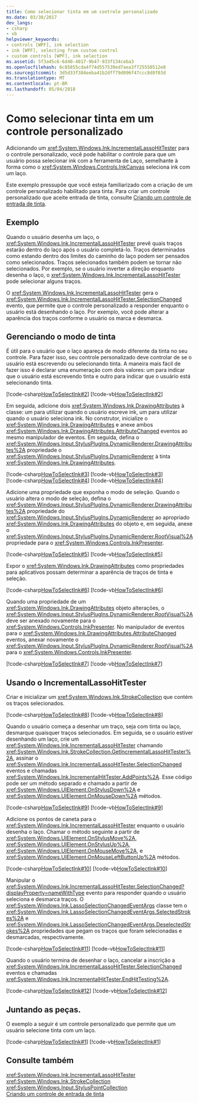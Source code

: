 ```yaml
---
title: Como selecionar tinta em um controle personalizado
ms.date: 03/30/2017
dev_langs:
- csharp
- vb
helpviewer_keywords:
- controls [WPF], ink selection
- ink [WPF], selecting from custom control
- custom controls [WPF], ink selection
ms.assetid: 5f3a45c6-6d40-4017-9b47-933f134ceba3
ms.openlocfilehash: 6c85855cda4f74d557539ed7aea3f725550512e8
ms.sourcegitcommit: 3d5d33f384eeba41b2dff79d096f47ccc8d8f03d
ms.translationtype: MT
ms.contentlocale: pt-BR
ms.lasthandoff: 05/04/2018
---
```

# <a name="how-to-select-ink-from-a-custom-control"></a>Como selecionar tinta em um controle personalizado
Adicionando um <xref:System.Windows.Ink.IncrementalLassoHitTester> para o controle personalizado, você pode habilitar o controle para que um usuário possa selecionar ink com a ferramenta de Laço, semelhante à forma como o <xref:System.Windows.Controls.InkCanvas> seleciona ink com um laço.  
  
 Este exemplo pressupõe que você esteja familiarizado com a criação de um controle personalizado habilitado para tinta.  Para criar um controle personalizado que aceite entrada de tinta, consulte [Criando um controle de entrada de tinta](../../../../docs/framework/wpf/advanced/creating-an-ink-input-control.md).  
  
## <a name="example"></a>Exemplo  
 Quando o usuário desenha um laço, o <xref:System.Windows.Ink.IncrementalLassoHitTester> prevê quais traços estarão dentro do laço após o usuário completá-lo.  Traços determinados como estando dentro dos limites do caminho do laço podem ser pensados como selecionados.  Traços selecionados também podem se tornar não selecionados.  Por exemplo, se o usuário inverter a direção enquanto desenha o laço, o <xref:System.Windows.Ink.IncrementalLassoHitTester> pode selecionar alguns traços.  
  
 O <xref:System.Windows.Ink.IncrementalLassoHitTester> gera o <xref:System.Windows.Ink.IncrementalLassoHitTester.SelectionChanged> evento, que permite que o controle personalizado a responder enquanto o usuário está desenhando o laço.  Por exemplo, você pode alterar a aparência dos traços conforme o usuário os marca e desmarca.  
  
## <a name="managing-the-ink-mode"></a>Gerenciando o modo de tinta  
 É útil para o usuário que o laço apareça de modo diferente da tinta no seu controle. Para fazer isso, seu controle personalizado deve controlar de se o usuário está escrevendo ou selecionando tinta. A maneira mais fácil de fazer isso é declarar uma enumeração com dois valores: um para indicar que o usuário está escrevendo tinta e outro para indicar que o usuário está selecionando tinta.  
  
 [!code-csharp[HowToSelectInk#2](../../../../samples/snippets/csharp/VS_Snippets_Wpf/HowToSelectInk/CSharp/InkSelector.cs#2)]
 [!code-vb[HowToSelectInk#2](../../../../samples/snippets/visualbasic/VS_Snippets_Wpf/HowToSelectInk/VisualBasic/InkSelector.vb#2)]  
  
 Em seguida, adicione dois <xref:System.Windows.Ink.DrawingAttributes> à classe: um para utilizar quando o usuário escreve ink, um para utilizar quando o usuário seleciona ink.  No construtor, inicialize o <xref:System.Windows.Ink.DrawingAttributes> e anexe ambos <xref:System.Windows.Ink.DrawingAttributes.AttributeChanged> eventos ao mesmo manipulador de eventos. Em seguida, defina o <xref:System.Windows.Input.StylusPlugIns.DynamicRenderer.DrawingAttributes%2A> propriedade o <xref:System.Windows.Input.StylusPlugIns.DynamicRenderer> à tinta <xref:System.Windows.Ink.DrawingAttributes>.  
  
 [!code-csharp[HowToSelectInk#3](../../../../samples/snippets/csharp/VS_Snippets_Wpf/HowToSelectInk/CSharp/InkSelector.cs#3)]
 [!code-vb[HowToSelectInk#3](../../../../samples/snippets/visualbasic/VS_Snippets_Wpf/HowToSelectInk/VisualBasic/InkSelector.vb#3)]  
[!code-csharp[HowToSelectInk#4](../../../../samples/snippets/csharp/VS_Snippets_Wpf/HowToSelectInk/CSharp/InkSelector.cs#4)]
[!code-vb[HowToSelectInk#4](../../../../samples/snippets/visualbasic/VS_Snippets_Wpf/HowToSelectInk/VisualBasic/InkSelector.vb#4)]  
  
 Adicione uma propriedade que exponha o modo de seleção. Quando o usuário altera o modo de seleção, defina o <xref:System.Windows.Input.StylusPlugIns.DynamicRenderer.DrawingAttributes%2A> propriedade do <xref:System.Windows.Input.StylusPlugIns.DynamicRenderer> ao apropriado <xref:System.Windows.Ink.DrawingAttributes> do objeto e, em seguida, anexe o <xref:System.Windows.Input.StylusPlugIns.DynamicRenderer.RootVisual%2A> propriedade para o <xref:System.Windows.Controls.InkPresenter>.  
  
 [!code-csharp[HowToSelectInk#5](../../../../samples/snippets/csharp/VS_Snippets_Wpf/HowToSelectInk/CSharp/InkSelector.cs#5)]
 [!code-vb[HowToSelectInk#5](../../../../samples/snippets/visualbasic/VS_Snippets_Wpf/HowToSelectInk/VisualBasic/InkSelector.vb#5)]  
  
 Expor o <xref:System.Windows.Ink.DrawingAttributes> como propriedades para aplicativos possam determinar a aparência de traços de tinta e seleção.  
  
 [!code-csharp[HowToSelectInk#6](../../../../samples/snippets/csharp/VS_Snippets_Wpf/HowToSelectInk/CSharp/InkSelector.cs#6)]
 [!code-vb[HowToSelectInk#6](../../../../samples/snippets/visualbasic/VS_Snippets_Wpf/HowToSelectInk/VisualBasic/InkSelector.vb#6)]  
  
 Quando uma propriedade de um <xref:System.Windows.Ink.DrawingAttributes> objeto alterações, o <xref:System.Windows.Input.StylusPlugIns.DynamicRenderer.RootVisual%2A> deve ser anexado novamente para o <xref:System.Windows.Controls.InkPresenter>.  No manipulador de eventos para o <xref:System.Windows.Ink.DrawingAttributes.AttributeChanged> eventos, anexar novamente o <xref:System.Windows.Input.StylusPlugIns.DynamicRenderer.RootVisual%2A> para o <xref:System.Windows.Controls.InkPresenter>.  
  
 [!code-csharp[HowToSelectInk#7](../../../../samples/snippets/csharp/VS_Snippets_Wpf/HowToSelectInk/CSharp/InkSelector.cs#7)]
 [!code-vb[HowToSelectInk#7](../../../../samples/snippets/visualbasic/VS_Snippets_Wpf/HowToSelectInk/VisualBasic/InkSelector.vb#7)]  
  
## <a name="using-the-incrementallassohittester"></a>Usando o IncrementalLassoHitTester  
 Criar e inicializar um <xref:System.Windows.Ink.StrokeCollection> que contém os traços selecionados.  
  
 [!code-csharp[HowToSelectInk#8](../../../../samples/snippets/csharp/VS_Snippets_Wpf/HowToSelectInk/CSharp/InkSelector.cs#8)]
 [!code-vb[HowToSelectInk#8](../../../../samples/snippets/visualbasic/VS_Snippets_Wpf/HowToSelectInk/VisualBasic/InkSelector.vb#8)]  
  
 Quando o usuário começa a desenhar um traço, seja com tinta ou laço, desmarque quaisquer traços selecionados. Em seguida, se o usuário estiver desenhando um laço, crie um <xref:System.Windows.Ink.IncrementalLassoHitTester> chamando <xref:System.Windows.Ink.StrokeCollection.GetIncrementalLassoHitTester%2A>, assinar o <xref:System.Windows.Ink.IncrementalLassoHitTester.SelectionChanged> eventos e chamadas <xref:System.Windows.Ink.IncrementalHitTester.AddPoints%2A>. Esse código pode ser um método separado e chamado a partir de <xref:System.Windows.UIElement.OnStylusDown%2A> e <xref:System.Windows.UIElement.OnMouseDown%2A> métodos.  
  
 [!code-csharp[HowToSelectInk#9](../../../../samples/snippets/csharp/VS_Snippets_Wpf/HowToSelectInk/CSharp/InkSelector.cs#9)]
 [!code-vb[HowToSelectInk#9](../../../../samples/snippets/visualbasic/VS_Snippets_Wpf/HowToSelectInk/VisualBasic/InkSelector.vb#9)]  
  
 Adicione os pontos de caneta para o <xref:System.Windows.Ink.IncrementalLassoHitTester> enquanto o usuário desenha o laço.  Chamar o método seguinte a partir de <xref:System.Windows.UIElement.OnStylusMove%2A>, <xref:System.Windows.UIElement.OnStylusUp%2A>, <xref:System.Windows.UIElement.OnMouseMove%2A>, e <xref:System.Windows.UIElement.OnMouseLeftButtonUp%2A> métodos.  
  
 [!code-csharp[HowToSelectInk#10](../../../../samples/snippets/csharp/VS_Snippets_Wpf/HowToSelectInk/CSharp/InkSelector.cs#10)]
 [!code-vb[HowToSelectInk#10](../../../../samples/snippets/visualbasic/VS_Snippets_Wpf/HowToSelectInk/VisualBasic/InkSelector.vb#10)]  
  
 Manipular o <xref:System.Windows.Ink.IncrementalLassoHitTester.SelectionChanged?displayProperty=nameWithType> evento para responder quando o usuário seleciona e desmarca traços.  O <xref:System.Windows.Ink.LassoSelectionChangedEventArgs> classe tem o <xref:System.Windows.Ink.LassoSelectionChangedEventArgs.SelectedStrokes%2A> e <xref:System.Windows.Ink.LassoSelectionChangedEventArgs.DeselectedStrokes%2A> propriedades que pegam os traços que foram selecionadas e desmarcadas, respectivamente.  
  
 [!code-csharp[HowToSelectInk#11](../../../../samples/snippets/csharp/VS_Snippets_Wpf/HowToSelectInk/CSharp/InkSelector.cs#11)]
 [!code-vb[HowToSelectInk#11](../../../../samples/snippets/visualbasic/VS_Snippets_Wpf/HowToSelectInk/VisualBasic/InkSelector.vb#11)]  
  
 Quando o usuário termina de desenhar o laço, cancelar a inscrição a <xref:System.Windows.Ink.IncrementalLassoHitTester.SelectionChanged> eventos e chamadas <xref:System.Windows.Ink.IncrementalHitTester.EndHitTesting%2A>.  
  
 [!code-csharp[HowToSelectInk#12](../../../../samples/snippets/csharp/VS_Snippets_Wpf/HowToSelectInk/CSharp/InkSelector.cs#12)]
 [!code-vb[HowToSelectInk#12](../../../../samples/snippets/visualbasic/VS_Snippets_Wpf/HowToSelectInk/VisualBasic/InkSelector.vb#12)]  
  
## <a name="putting-it-all-together"></a>Juntando as peças.  
 O exemplo a seguir é um controle personalizado que permite que um usuário selecione tinta com um laço.  
  
 [!code-csharp[HowToSelectInk#1](../../../../samples/snippets/csharp/VS_Snippets_Wpf/HowToSelectInk/CSharp/InkSelector.cs#1)]
 [!code-vb[HowToSelectInk#1](../../../../samples/snippets/visualbasic/VS_Snippets_Wpf/HowToSelectInk/VisualBasic/InkSelector.vb#1)]  
  
## <a name="see-also"></a>Consulte também  
 <xref:System.Windows.Ink.IncrementalLassoHitTester>  
 <xref:System.Windows.Ink.StrokeCollection>  
 <xref:System.Windows.Input.StylusPointCollection>  
 [Criando um controle de entrada de tinta](../../../../docs/framework/wpf/advanced/creating-an-ink-input-control.md)
